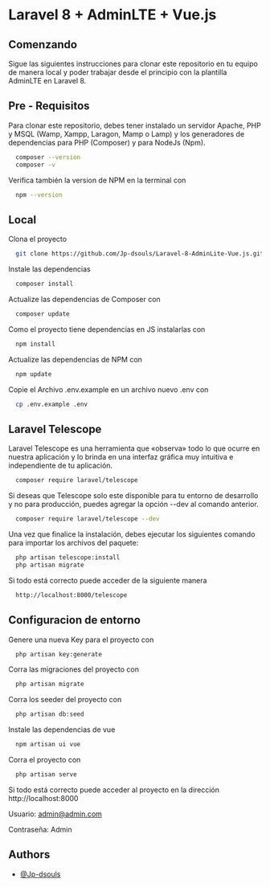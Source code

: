 # Laravel 8 + AdminLTE + Vue.js

## Comenzando

Sigue las siguientes instrucciones para clonar este repositorio en tu equipo de manera local y poder trabajar desde el principio con la plantilla AdminLTE en Laravel 8.


## Pre - Requisitos

Para clonar este repositorio, debes tener instalado un servidor Apache, PHP y MSQL (Wamp, Xampp, Laragon, Mamp o Lamp) y los generadores de dependencias para PHP (Composer) y para NodeJs (Npm).

```bash
  composer --version 
  composer -v
```

Verifica también la version de NPM en la terminal con

```bash
  npm --version
```

## Local

Clona el proyecto

```bash
  git clone https://github.com/Jp-dsouls/Laravel-8-AdminLite-Vue.js.git
```

Instale las dependencias

```bash
  composer install
```

Actualize las dependencias de Composer con

```bash
  composer update
```

Como el proyecto tiene dependencias en JS instalarlas con

```bash
  npm install
```

Actualize las dependencias de NPM con

```bash
  npm update
```

Copie el Archivo .env.example en un archivo nuevo .env con

```bash
  cp .env.example .env
```

## Laravel Telescope

Laravel Telescope es una herramienta que «observa» todo lo que ocurre en nuestra aplicación y lo brinda en una interfaz gráfica muy intuitiva e independiente de tu aplicación.

```bash
  composer require laravel/telescope
```

Si deseas que Telescope solo este disponible para tu entorno de desarrollo y no para producción, puedes agregar la opción --dev al comando anterior.

```bash
  composer require laravel/telescope --dev
```

Una vez que finalice la instalación, debes ejecutar los siguientes comando para importar los archivos del paquete:
```bash
  php artisan telescope:install
  php artisan migrate
```
Si todo está correcto puede acceder de la siguiente manera
```bash
  http://localhost:8000/telescope
```

## Configuracion de entorno

Genere una nueva Key para el proyecto con

```bash
  php artisan key:generate
```

Corra las migraciones del proyecto con

```bash
  php artisan migrate
```

Corra los seeder del proyecto con

```bash
  php artisan db:seed
```

Instale las dependencias de vue

```bash
  npm artisan ui vue
```

Corra el proyecto con

```bash
  php artisan serve
```

Si todo está correcto puede acceder al proyecto en la dirección http://localhost:8000

Usuario: admin@admin.com

Contraseña: Admin



## Authors

- [@Jp-dsouls](https://github.com/Jp-dsouls)

